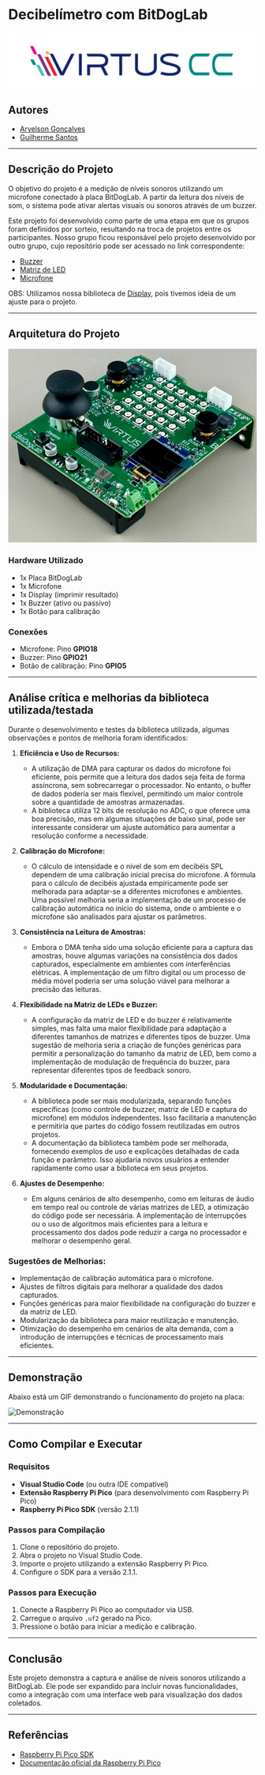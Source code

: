 # Decibelímetro com BitDogLab

<p align="center">
  <img src="images/VirtusCC.png" alt="Virtus">
</p>

## Autores

- [Aryelson Gonçalves](https://github.com/aryelson1)  
- [Guilherme Santos](https://github.com/GuilhermexL)  

---

## Descrição do Projeto

O objetivo do projeto é a medição de níveis sonoros utilizando um microfone conectado à placa BitDogLab. A partir da leitura dos níveis de som, o sistema pode ativar alertas visuais ou sonoros através de um buzzer.

Este projeto foi desenvolvido como parte de uma etapa em que os grupos foram definidos por sorteio, resultando na troca de projetos entre os participantes. Nosso grupo ficou responsável pelo projeto desenvolvido por outro grupo, cujo repositório pode ser acessado no link correspondente:

- [Buzzer](https://github.com/athavus/bitdoglab-buzzer-lib)
- [Matriz de LED](https://github.com/athavus/bitdoglab-mledsrgb-lib)
- [Microfone](https://github.com/athavus/bitdoglab-mic-lib)

OBS: Utilizamos nossa biblioteca de [Display](https://github.com/aryelson1/Display_Oled_BitDogLab), pois tivemos ideia de um ajuste para o projeto.

---

## Arquitetura do Projeto

![Placa](images/Placa_profile.png)

### Hardware Utilizado

- 1x Placa BitDogLab
- 1x Microfone
- 1x Display (imprimir resultado)
- 1x Buzzer (ativo ou passivo)
- 1x Botão para calibração

### Conexões

- Microfone: Pino **GPIO18**
- Buzzer: Pino **GPIO21**
- Botão de calibração: Pino **GPIO5**

---

## Análise crítica e melhorias da biblioteca utilizada/testada

Durante o desenvolvimento e testes da biblioteca utilizada, algumas observações e pontos de melhoria foram identificados:

1. **Eficiência e Uso de Recursos:**
   - A utilização de DMA para capturar os dados do microfone foi eficiente, pois permite que a leitura dos dados seja feita de forma assíncrona, sem sobrecarregar o processador. No entanto, o buffer de dados poderia ser mais flexível, permitindo um maior controle sobre a quantidade de amostras armazenadas.
   - A biblioteca utiliza 12 bits de resolução no ADC, o que oferece uma boa precisão, mas em algumas situações de baixo sinal, pode ser interessante considerar um ajuste automático para aumentar a resolução conforme a necessidade.

2. **Calibração do Microfone:**
   - O cálculo de intensidade e o nível de som em decibéis SPL dependem de uma calibração inicial precisa do microfone. A fórmula para o cálculo de decibéis ajustada empiricamente pode ser melhorada para adaptar-se a diferentes microfones e ambientes. Uma possível melhoria seria a implementação de um processo de calibração automática no início do sistema, onde o ambiente e o microfone são analisados para ajustar os parâmetros.

3. **Consistência na Leitura de Amostras:**
   - Embora o DMA tenha sido uma solução eficiente para a captura das amostras, houve algumas variações na consistência dos dados capturados, especialmente em ambientes com interferências elétricas. A implementação de um filtro digital ou um processo de média móvel poderia ser uma solução viável para melhorar a precisão das leituras.

4. **Flexibilidade na Matriz de LEDs e Buzzer:**
   - A configuração da matriz de LED e do buzzer é relativamente simples, mas falta uma maior flexibilidade para adaptação a diferentes tamanhos de matrizes e diferentes tipos de buzzer. Uma sugestão de melhoria seria a criação de funções genéricas para permitir a personalização do tamanho da matriz de LED, bem como a implementação de modulação de frequência do buzzer, para representar diferentes tipos de feedback sonoro.

5. **Modularidade e Documentação:**
   - A biblioteca pode ser mais modularizada, separando funções específicas (como controle de buzzer, matriz de LED e captura do microfone) em módulos independentes. Isso facilitaria a manutenção e permitiria que partes do código fossem reutilizadas em outros projetos.
   - A documentação da biblioteca também pode ser melhorada, fornecendo exemplos de uso e explicações detalhadas de cada função e parâmetro. Isso ajudaria novos usuários a entender rapidamente como usar a biblioteca em seus projetos.

6. **Ajustes de Desempenho:**
   - Em alguns cenários de alto desempenho, como em leituras de áudio em tempo real ou controle de várias matrizes de LED, a otimização do código pode ser necessária. A implementação de interrupções ou o uso de algoritmos mais eficientes para a leitura e processamento dos dados pode reduzir a carga no processador e melhorar o desempenho geral.

### Sugestões de Melhorias:
- Implementação de calibração automática para o microfone.
- Ajustes de filtros digitais para melhorar a qualidade dos dados capturados.
- Funções genéricas para maior flexibilidade na configuração do buzzer e da matriz de LED.
- Modularização da biblioteca para maior reutilização e manutenção.
- Otimização do desempenho em cenários de alta demanda, com a introdução de interrupções e técnicas de processamento mais eficientes.

---

## Demonstração

Abaixo está um GIF demonstrando o funcionamento do projeto na placa:

![Demonstração](/images/demonstracao.gif)

---

## Como Compilar e Executar

### Requisitos

- **Visual Studio Code** (ou outra IDE compatível)
- **Extensão Raspberry Pi Pico** (para desenvolvimento com Raspberry Pi Pico)
- **Raspberry Pi Pico SDK** (versão 2.1.1)

### Passos para Compilação

1. Clone o repositório do projeto.
2. Abra o projeto no Visual Studio Code.
3. Importe o projeto utilizando a extensão Raspberry Pi Pico.
4. Configure o SDK para a versão 2.1.1.

### Passos para Execução

1. Conecte a Raspberry Pi Pico ao computador via USB.
2. Carregue o arquivo `.uf2` gerado na Pico.
3. Pressione o botão para iniciar a medição e calibração.

---

## Conclusão

Este projeto demonstra a captura e análise de níveis sonoros utilizando a BitDogLab. Ele pode ser expandido para incluir novas funcionalidades, como a integração com uma interface web para visualização dos dados coletados.

---

## Referências

- [Raspberry Pi Pico SDK](https://github.com/raspberrypi/pico-sdk)  
- [Documentação oficial da Raspberry Pi Pico](https://www.raspberrypi.com/documentation/microcontrollers/)